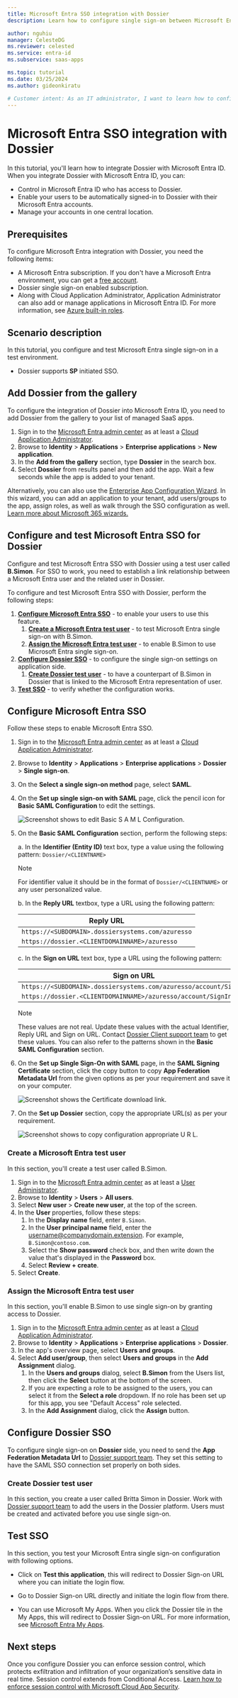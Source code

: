 ```yaml
---
title: Microsoft Entra SSO integration with Dossier
description: Learn how to configure single sign-on between Microsoft Entra ID and Dossier.

author: nguhiu
manager: CelesteDG
ms.reviewer: celested
ms.service: entra-id
ms.subservice: saas-apps

ms.topic: tutorial
ms.date: 03/25/2024
ms.author: gideonkiratu

# Customer intent: As an IT administrator, I want to learn how to configure single sign-on between Microsoft Entra ID and Dossier so that I can control who has access to Dossier, enable automatic sign-in with Microsoft Entra accounts, and manage my accounts in one central location.
---
```

# Microsoft Entra SSO integration with Dossier

In this tutorial, you'll learn how to integrate Dossier with Microsoft Entra ID. When you integrate Dossier with Microsoft Entra ID, you can:

* Control in Microsoft Entra ID who has access to Dossier.
* Enable your users to be automatically signed-in to Dossier with their Microsoft Entra accounts.
* Manage your accounts in one central location.

## Prerequisites

To configure Microsoft Entra integration with Dossier, you need the following items:

* A Microsoft Entra subscription. If you don't have a Microsoft Entra environment, you can get a [free account](https://azure.microsoft.com/free/).
* Dossier single sign-on enabled subscription.
* Along with Cloud Application Administrator, Application Administrator can also add or manage applications in Microsoft Entra ID.
For more information, see [Azure built-in roles](~/identity/role-based-access-control/permissions-reference.md).

## Scenario description

In this tutorial, you configure and test Microsoft Entra single sign-on in a test environment.

* Dossier supports **SP** initiated SSO.

## Add Dossier from the gallery

To configure the integration of Dossier into Microsoft Entra ID, you need to add Dossier from the gallery to your list of managed SaaS apps.

1. Sign in to the [Microsoft Entra admin center](https://entra.microsoft.com) as at least a [Cloud Application Administrator](~/identity/role-based-access-control/permissions-reference.md#cloud-application-administrator).
1. Browse to **Identity** > **Applications** > **Enterprise applications** > **New application**.
1. In the **Add from the gallery** section, type **Dossier** in the search box.
1. Select **Dossier** from results panel and then add the app. Wait a few seconds while the app is added to your tenant.

 Alternatively, you can also use the [Enterprise App Configuration Wizard](https://portal.office.com/AdminPortal/home?Q=Docs#/azureadappintegration). In this wizard, you can add an application to your tenant, add users/groups to the app, assign roles, as well as walk through the SSO configuration as well. [Learn more about Microsoft 365 wizards.](/microsoft-365/admin/misc/azure-ad-setup-guides)

<a name='configure-and-test-azure-ad-sso-for-dossier'></a>

## Configure and test Microsoft Entra SSO for Dossier

Configure and test Microsoft Entra SSO with Dossier using a test user called **B.Simon**. For SSO to work, you need to establish a link relationship between a Microsoft Entra user and the related user in Dossier.

To configure and test Microsoft Entra SSO with Dossier, perform the following steps:

1. **[Configure Microsoft Entra SSO](#configure-azure-ad-sso)** - to enable your users to use this feature.
    1. **[Create a Microsoft Entra test user](#create-an-azure-ad-test-user)** - to test Microsoft Entra single sign-on with B.Simon.
    1. **[Assign the Microsoft Entra test user](#assign-the-azure-ad-test-user)** - to enable B.Simon to use Microsoft Entra single sign-on.
1. **[Configure Dossier SSO](#configure-dossier-sso)** - to configure the single sign-on settings on application side.
    1. **[Create Dossier test user](#create-dossier-test-user)** - to have a counterpart of B.Simon in Dossier that is linked to the Microsoft Entra representation of user.
1. **[Test SSO](#test-sso)** - to verify whether the configuration works.

<a name='configure-azure-ad-sso'></a>

## Configure Microsoft Entra SSO

Follow these steps to enable Microsoft Entra SSO.

1. Sign in to the [Microsoft Entra admin center](https://entra.microsoft.com) as at least a [Cloud Application Administrator](~/identity/role-based-access-control/permissions-reference.md#cloud-application-administrator).
1. Browse to **Identity** > **Applications** > **Enterprise applications** > **Dossier** > **Single sign-on**.
1. On the **Select a single sign-on method** page, select **SAML**.
1. On the **Set up single sign-on with SAML** page, click the pencil icon for **Basic SAML Configuration** to edit the settings.

    ![Screenshot shows to edit Basic S A M L Configuration.](common/edit-urls.png "Basic Configuration")

1. On the **Basic SAML Configuration** section, perform the following steps:

    a. In the **Identifier (Entity ID)** text box, type a value using the following pattern: `Dossier/<CLIENTNAME>`

    > [!NOTE]
	> For identifier value it should be in the format of `Dossier/<CLIENTNAME>` or any user personalized value.

    b. In the **Reply URL** textbox, type a URL using the following pattern:
	
    | **Reply URL** |
    |--------|
    |`https://<SUBDOMAIN>.dossiersystems.com/azuresso`|
    |`https://dossier.<CLIENTDOMAINNAME>/azuresso`|
    
	c. In the **Sign on URL** text box, type a URL using the following pattern:

    | **Sign on URL** |
    |----------|
    |`https://<SUBDOMAIN>.dossiersystems.com/azuresso/account/SignIn`|
    |`https://dossier.<CLIENTDOMAINNAME>/azuresso/account/SignIn`|

	> [!NOTE]
	> These values are not real. Update these values with the actual Identifier, Reply URL and Sign on URL. Contact [Dossier Client support team](mailto:support@intellimedia.ca) to get these values. You can also refer to the patterns shown in the **Basic SAML Configuration** section.

1. On the **Set up Single Sign-On with SAML** page, in the **SAML Signing Certificate** section, click the copy button to copy **App Federation Metadata Url** from the given options as per your requirement and save it on your computer.

	![Screenshot shows the Certificate download link.](common/copy-metadataurl.png "Certificate")

1. On the **Set up Dossier** section, copy the appropriate URL(s) as per your requirement.

	![Screenshot shows to copy configuration appropriate U R L.](common/copy-configuration-urls.png "Metadata")

<a name='create-an-azure-ad-test-user'></a>

### Create a Microsoft Entra test user 

In this section, you'll create a test user called B.Simon.

1. Sign in to the [Microsoft Entra admin center](https://entra.microsoft.com) as at least a [User Administrator](~/identity/role-based-access-control/permissions-reference.md#user-administrator).
1. Browse to **Identity** > **Users** > **All users**.
1. Select **New user** > **Create new user**, at the top of the screen.
1. In the **User** properties, follow these steps:
   1. In the **Display name** field, enter `B.Simon`.  
   1. In the **User principal name** field, enter the username@companydomain.extension. For example, `B.Simon@contoso.com`.
   1. Select the **Show password** check box, and then write down the value that's displayed in the **Password** box.
   1. Select **Review + create**.
1. Select **Create**.

<a name='assign-the-azure-ad-test-user'></a>

### Assign the Microsoft Entra test user

In this section, you'll enable B.Simon to use single sign-on by granting access to Dossier.

1. Sign in to the [Microsoft Entra admin center](https://entra.microsoft.com) as at least a [Cloud Application Administrator](~/identity/role-based-access-control/permissions-reference.md#cloud-application-administrator).
1. Browse to **Identity** > **Applications** > **Enterprise applications** > **Dossier**.
1. In the app's overview page, select **Users and groups**.
1. Select **Add user/group**, then select **Users and groups** in the **Add Assignment** dialog.
   1. In the **Users and groups** dialog, select **B.Simon** from the Users list, then click the **Select** button at the bottom of the screen.
   1. If you are expecting a role to be assigned to the users, you can select it from the **Select a role** dropdown. If no role has been set up for this app, you see "Default Access" role selected.
   1. In the **Add Assignment** dialog, click the **Assign** button.

## Configure Dossier SSO

To configure single sign-on on **Dossier** side, you need to send the **App Federation Metadata Url** to [Dossier support team](mailto:support@intellimedia.ca). They set this setting to have the SAML SSO connection set properly on both sides.

### Create Dossier test user

In this section, you create a user called Britta Simon in Dossier. Work with [Dossier support team](mailto:support@intellimedia.ca) to add the users in the Dossier platform. Users must be created and activated before you use single sign-on.

## Test SSO

In this section, you test your Microsoft Entra single sign-on configuration with following options. 

* Click on **Test this application**, this will redirect to Dossier Sign-on URL where you can initiate the login flow. 

* Go to Dossier Sign-on URL directly and initiate the login flow from there.

* You can use Microsoft My Apps. When you click the Dossier tile in the My Apps, this will redirect to Dossier Sign-on URL. For more information, see [Microsoft Entra My Apps](/azure/active-directory/manage-apps/end-user-experiences#azure-ad-my-apps).

## Next steps

Once you configure Dossier you can enforce session control, which protects exfiltration and infiltration of your organization’s sensitive data in real time. Session control extends from Conditional Access. [Learn how to enforce session control with Microsoft Cloud App Security](/cloud-app-security/proxy-deployment-aad).
